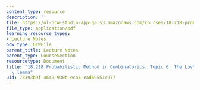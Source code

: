 ```yaml
---
content_type: resource
description: ''
file: https://ol-ocw-studio-app-qa.s3.amazonaws.com/courses/18-218-probabilistic-method-in-combinatorics-spring-2019/73393b9f4649930beca3ead69551c977_MIT18_218S19_ch6.pdf
file_type: application/pdf
learning_resource_types:
- Lecture Notes
ocw_type: OCWFile
parent_title: Lecture Notes
parent_type: CourseSection
resourcetype: Document
title: "18.218 Probabilistic Method in Combinatorics, Topic 6: The Lov\xE1sz local\
  \ lemma"
uid: 73393b9f-4649-930b-eca3-ead69551c977
---
```

